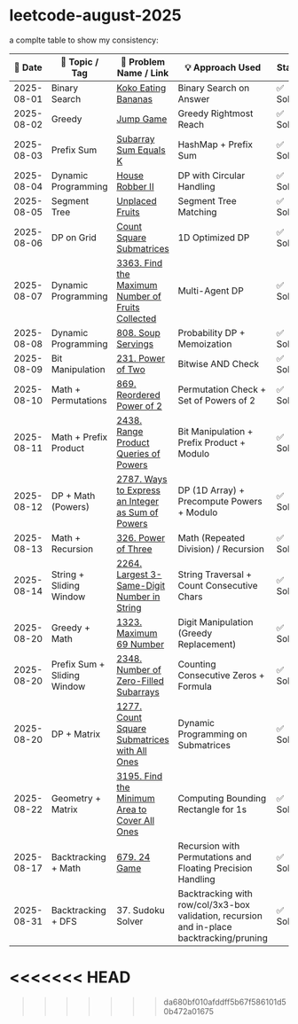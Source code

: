 ﻿# leetcode-august-2025



a complte table to show my consistency:

| 📆 Date    | 🧠 Topic / Tag      | 🧩 Problem Name / Link                                                                                                          | 💡 Approach Used                       |  Status |
| ---------- | ------------------- | ------------------------------------------------------------------------------------------------------------------------------- | -------------------------------------- | -------- |
| 2025-08-01 | Binary Search       | [Koko Eating Bananas](https://leetcode.com/problems/koko-eating-bananas/)                                                       | Binary Search on Answer                | ✅ Solved |
| 2025-08-02 | Greedy              | [Jump Game](https://leetcode.com/problems/jump-game/)                                                                           | Greedy Rightmost Reach                 | ✅ Solved |
| 2025-08-03 | Prefix Sum          | [Subarray Sum Equals K](https://leetcode.com/problems/subarray-sum-equals-k/)                                                   | HashMap + Prefix Sum                   | ✅ Solved |
| 2025-08-04 | Dynamic Programming | [House Robber II](https://leetcode.com/problems/house-robber-ii/)                                                               | DP with Circular Handling              | ✅ Solved |
| 2025-08-05 | Segment Tree        | [Unplaced Fruits](https://leetcode.com)                                                                                                     | Segment Tree Matching                  | ✅ Solved |
| 2025-08-06 | DP on Grid          | [Count Square Submatrices](https://leetcode.com/problems/count-square-submatrices-with-all-ones/)                               | 1D Optimized DP                        | ✅ Solved |
| 2025-08-07 | Dynamic Programming | [3363. Find the Maximum Number of Fruits Collected](https://leetcode.com/problems/find-the-maximum-number-of-fruits-collected/) | Multi-Agent DP                         | ✅ Solved |
| 2025-08-08 | Dynamic Programming | [808. Soup Servings](https://leetcode.com/problems/soup-servings/)                                                              | Probability DP + Memoization           | ✅ Solved |
| 2025-08-09 | Bit Manipulation    | [231. Power of Two](https://leetcode.com/problems/power-of-two/)                                                                | Bitwise AND Check                      | ✅ Solved |
| 2025-08-10 | Math + Permutations | [869. Reordered Power of 2](https://leetcode.com/problems/reordered-power-of-2/)                                                | Permutation Check + Set of Powers of 2 | ✅ Solved |
| 2025-08-11 | Math + Prefix Product | [2438. Range Product Queries of Powers](https://leetcode.com/problems/range-product-queries-of-powers/) | Bit Manipulation + Prefix Product + Modulo | ✅ Solved |
| 2025-08-12 | DP + Math (Powers) | [2787. Ways to Express an Integer as Sum of Powers](https://leetcode.com/problems/ways-to-express-an-integer-as-sum-of-powers/) | DP (1D Array) + Precompute Powers + Modulo | ✅ Solved |
| 2025-08-13 | Math + Recursion | [326. Power of Three](https://leetcode.com/problems/power-of-three/) | Math (Repeated Division) / Recursion | ✅ Solved |
| 2025-08-14 | String + Sliding Window | [2264. Largest 3-Same-Digit Number in String](https://leetcode.com/problems/largest-3-same-digit-number-in-string/) | String Traversal + Count Consecutive Chars | ✅ Solved |
| 2025-08-20 | Greedy + Math | [1323. Maximum 69 Number](https://leetcode.com/problems/maximum-69-number/) | Digit Manipulation (Greedy Replacement) | ✅ Solved |
| 2025-08-20 | Prefix Sum + Sliding Window | [2348. Number of Zero-Filled Subarrays](https://leetcode.com/problems/number-of-zero-filled-subarrays/) | Counting Consecutive Zeros + Formula | ✅ Solved |
| 2025-08-20 | DP + Matrix | [1277. Count Square Submatrices with All Ones](https://leetcode.com/problems/count-square-submatrices-with-all-ones/) | Dynamic Programming on Submatrices | ✅ Solved |
| 2025-08-22 | Geometry + Matrix | [3195. Find the Minimum Area to Cover All Ones](https://leetcode.com/problems/find-the-minimum-area-to-cover-all-ones/) | Computing Bounding Rectangle for 1s | ✅ Solved |
| 2025-08-17 | Backtracking + Math | [679. 24 Game](https://leetcode.com/problems/24-game/) | Recursion with Permutations and Floating Precision Handling | ✅ Solved |
| 2025-08-31 | Backtracking + DFS | 37. Sudoku Solver | Backtracking with row/col/3x3-box validation, recursion and in-place backtracking/pruning | ✅ Solved |




<<<<<<< HEAD
=======


>>>>>>> da680bf010afddff5b67f586101d50b472a01675












